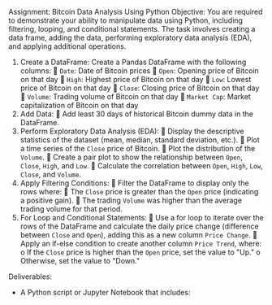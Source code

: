 Assignment: Bitcoin Data Analysis Using Python
Objective:
You are required to demonstrate your ability to manipulate data using Python, including filtering,
looping, and conditional statements. The task involves creating a data frame, adding the data,
performing exploratory data analysis (EDA), and applying additional operations.

1. Create a DataFrame:
Create a Pandas DataFrame with the following columns:
 `Date`: Date of Bitcoin prices
 `Open`: Opening price of Bitcoin on that day
 `High`: Highest price of Bitcoin on that day
 `Low`: Lowest price of Bitcoin on that day
 `Close`: Closing price of Bitcoin on that day
 `Volume`: Trading volume of Bitcoin on that day
 `Market Cap`: Market capitalization of Bitcoin on that day
2. Add Data:
 Add least 30 days of historical Bitcoin dummy data in the DataFrame.
3. Perform Exploratory Data Analysis (EDA):
 Display the descriptive statistics of the dataset (mean, median, standard deviation, etc.).
 Plot a time series of the `Close` price of Bitcoin.
 Plot the distribution of the `Volume`.
 Create a pair plot to show the relationship between `Open`, `Close`, `High`, and `Low`.
 Calculate the correlation between `Open`, `High`, `Low`, `Close`, and `Volume`.
4. Apply Filtering Conditions:
 Filter the DataFrame to display only the rows where:
 The `Close` price is greater than the `Open` price (indicating a positive gain).
 The trading `Volume` was higher than the average trading volume for that period.
5. For Loop and Conditional Statements:
 Use a for loop to iterate over the rows of the DataFrame and calculate the daily price
change (difference between `Close` and `Open`), adding this as a new column `Price
Change`.
 Apply an if-else condition to create another column `Price Trend`, where:
o If the `Close` price is higher than the `Open` price, set the value to "Up."
o Otherwise, set the value to "Down."

Deliverables:
- A Python script or Jupyter Notebook that includes:
